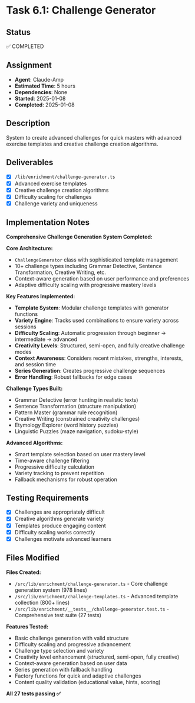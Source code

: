 # Task 6.1: Challenge Generator

## Status

✅ COMPLETED

## Assignment

- **Agent**: Claude-Amp
- **Estimated Time**: 5 hours
- **Dependencies**: None
- **Started**: 2025-01-08
- **Completed**: 2025-01-08

## Description

System to create advanced challenges for quick masters with advanced exercise templates and creative challenge creation algorithms.

## Deliverables

- [x] `/lib/enrichment/challenge-generator.ts`
- [x] Advanced exercise templates
- [x] Creative challenge creation algorithms
- [x] Difficulty scaling for challenges
- [x] Challenge variety and uniqueness

## Implementation Notes

**Comprehensive Challenge Generation System Completed:**

**Core Architecture:**
- `ChallengeGenerator` class with sophisticated template management
- 10+ challenge types including Grammar Detective, Sentence Transformation, Creative Writing, etc.
- Context-aware generation based on user performance and preferences
- Adaptive difficulty scaling with progressive mastery levels

**Key Features Implemented:**
- **Template System**: Modular challenge templates with generator functions
- **Variety Engine**: Tracks used combinations to ensure variety across sessions
- **Difficulty Scaling**: Automatic progression through beginner → intermediate → advanced
- **Creativity Levels**: Structured, semi-open, and fully creative challenge modes
- **Context Awareness**: Considers recent mistakes, strengths, interests, and session time
- **Series Generation**: Creates progressive challenge sequences
- **Error Handling**: Robust fallbacks for edge cases

**Challenge Types Built:**
- Grammar Detective (error hunting in realistic texts)
- Sentence Transformation (structure manipulation)
- Pattern Master (grammar rule recognition)  
- Creative Writing (constrained creativity challenges)
- Etymology Explorer (word history puzzles)
- Linguistic Puzzles (maze navigation, sudoku-style)

**Advanced Algorithms:**
- Smart template selection based on user mastery level
- Time-aware challenge filtering
- Progressive difficulty calculation
- Variety tracking to prevent repetition
- Fallback mechanisms for robust operation

## Testing Requirements

- [x] Challenges are appropriately difficult
- [x] Creative algorithms generate variety
- [x] Templates produce engaging content
- [x] Difficulty scaling works correctly
- [x] Challenges motivate advanced learners

## Files Modified

**Files Created:**
- `/src/lib/enrichment/challenge-generator.ts` - Core challenge generation system (978 lines)
- `/src/lib/enrichment/challenge-templates.ts` - Advanced template collection (800+ lines)
- `/src/lib/enrichment/__tests__/challenge-generator.test.ts` - Comprehensive test suite (27 tests)

**Features Tested:**
- Basic challenge generation with valid structure
- Difficulty scaling and progressive advancement
- Challenge type selection and variety
- Creativity level enhancement (structured, semi-open, fully creative)
- Context-aware generation based on user data
- Series generation with fallback handling
- Factory functions for quick and adaptive challenges
- Content quality validation (educational value, hints, scoring)

**All 27 tests passing ✅**

